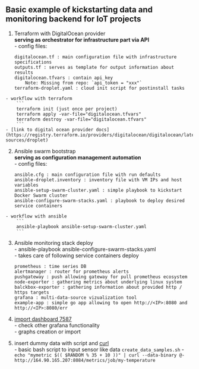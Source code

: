 ## Basic example of kickstarting data and monitoring backend for IoT projects

  1. Terraform with DigitalOcean provider  
    **serving as orchestrator for infrastructure part via API**  
    - config files:  
        ```
        digitalocean.tf : main configuration file with infrastructure specifications  
        outputs.tf : serves as template for output information about results  
        digitalocean.tfvars : contain api_key  
            Note: Missing from repo: `api_token = "xxx"`  
        terraform-droplet.yaml : cloud init script for postinstall tasks  
        ```
    - workflow with terraform  
        ```
        terraform init (just once per project)  
        terraform apply -var-file="digitalocean.tfvars"  
        terraform destroy -var-file="digitalocean.tfvars"  
        ```
    - [link to digital ocean provider docs](https://registry.terraform.io/providers/digitalocean/digitalocean/latest/docs/data-sources/droplet)

  2. Ansible swarm bootstrap  
    **serving as configuration management automation**  
    - config files:  
        ```
        ansible.cfg : main configuration file with run defaults  
        ansible-droplet.inventory : inventory file with VM IPs and host variables  
        ansible-setup-swarm-cluster.yaml : simple playbook to kickstart Docker Swarm cluster  
        ansible-configure-swarm-stacks.yaml : playbook to deploy desired service containers  
        ```
    - workflow with ansible  
        ```
        ansible-playbook ansible-setup-swarm-cluster.yaml  
        ```

  3. Ansible monitoring stack deploy  
    - ansible-playbook ansible-configure-swarm-stacks.yaml  
    - takes care of following service containers deploy  
        ```
        prometheus : time series DB  
        alertmanager : router for prometheus alerts  
        pushgateway : push allowing gateway for pull prometheus ecosystem  
        node-exporter : gathering metrics about underlying linux system  
        balckbox-exporter : gathering information about provided http / https targets  
        grafana : multi-data-source vizualization tool  
        example-app : simple go app allowing to open http://<IP>:8080 and http://<IP>:8080/err  
        ```

  4. [import dashboard 7587](https://grafana.com/grafana/dashboards/)  
    - check other grafana functionality  
    - graphs creation or import  

  5. insert dummy data with script and [curl](https://github.com/prometheus/pushgateway/blob/master/README.md)  
    - basic bash script to input sensor like data  `create_data_samples.sh`
    - `echo "mymetric $(( $RANDOM % 35 + 10 ))" | curl --data-binary @- http://164.90.165.207:8084/metrics/job/my-temperature`  
